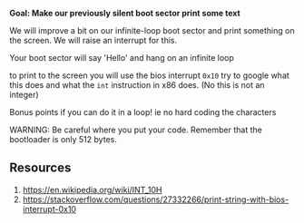 
**Goal: Make our previously silent boot sector print some text**

We will improve a bit on our infinite-loop boot sector and print
something on the screen. We will raise an interrupt for this.

Your boot sector will say 'Hello' and hang on an infinite loop

to print to the screen you will use the bios interrupt `0x10` try to google what this does and what the `int` instruction in x86 does. (No this is not an integer)

Bonus points if you can do it in a loop! ie no hard coding the characters

WARNING: Be careful where you put your code. Remember that the bootloader is only 512 bytes.

Resources
----
1. https://en.wikipedia.org/wiki/INT_10H
2. https://stackoverflow.com/questions/27332266/print-string-with-bios-interrupt-0x10